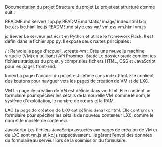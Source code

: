 Documentation du projet
Structure du projet
Le projet est structuré comme suit :

README.md
Server/
    app.py
    README.md
static/
    image/
    index.html
    lxc/
        lxc.css
        lxc.html
        lxc.js
    README.md
    style.css
    vm/
        vm.css
        vm.html
        vm.js

js
Server
Le serveur est écrit en Python et utilise le framework Flask. Il est défini dans le fichier app.py. Il expose deux routes principales :

/ : Renvoie la page d'accueil.
/create-vm : Crée une nouvelle machine virtuelle (VM) en utilisant l'API Proxmox.
Static
Le dossier static contient les fichiers statiques du projet, y compris les fichiers HTML, CSS et JavaScript pour les pages front-end.

Index
La page d'accueil du projet est définie dans index.html. Elle contient des boutons pour naviguer vers les pages de création de VM et de LXC.

VM
La page de création de VM est définie dans vm.html. Elle contient un formulaire pour spécifier les détails de la nouvelle VM, comme le nom, le système d'exploitation, le nombre de cœurs et la RAM.

LXC
La page de création de LXC est définie dans lxc.html. Elle contient un formulaire pour spécifier les détails du nouveau conteneur LXC, comme le nom et le modèle de conteneur.

JavaScript
Les fichiers JavaScript associés aux pages de création de VM et de LXC sont vm.js et lxc.js respectivement. Ils gèrent l'envoi des données du formulaire au serveur lors de la soumission du formulaire.